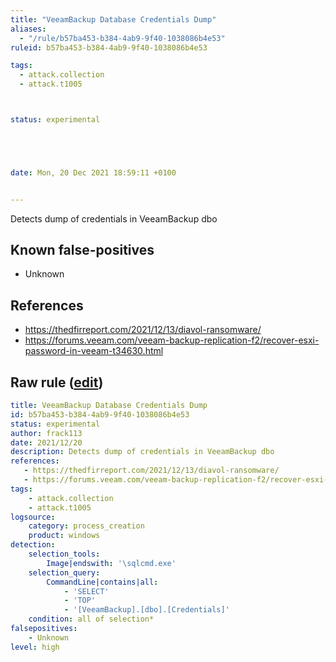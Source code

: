 ```yaml
---
title: "VeeamBackup Database Credentials Dump"
aliases:
  - "/rule/b57ba453-b384-4ab9-9f40-1038086b4e53"
ruleid: b57ba453-b384-4ab9-9f40-1038086b4e53

tags:
  - attack.collection
  - attack.t1005



status: experimental





date: Mon, 20 Dec 2021 18:59:11 +0100


---
```


Detects dump of credentials in VeeamBackup dbo

<!--more-->


## Known false-positives

* Unknown



## References

* https://thedfirreport.com/2021/12/13/diavol-ransomware/
* https://forums.veeam.com/veeam-backup-replication-f2/recover-esxi-password-in-veeam-t34630.html


## Raw rule ([edit](https://github.com/SigmaHQ/sigma/edit/master/rules/windows/process_creation/proc_creation_win_sqlcmd_veeam_dump.yml))
```yaml
title: VeeamBackup Database Credentials Dump
id: b57ba453-b384-4ab9-9f40-1038086b4e53
status: experimental
author: frack113
date: 2021/12/20
description: Detects dump of credentials in VeeamBackup dbo 
references:
   - https://thedfirreport.com/2021/12/13/diavol-ransomware/
   - https://forums.veeam.com/veeam-backup-replication-f2/recover-esxi-password-in-veeam-t34630.html
tags:
    - attack.collection
    - attack.t1005
logsource:
    category: process_creation
    product: windows
detection:
    selection_tools:
        Image|endswith: '\sqlcmd.exe'
    selection_query:
        CommandLine|contains|all:
            - 'SELECT'
            - 'TOP'
            - '[VeeamBackup].[dbo].[Credentials]'
    condition: all of selection*
falsepositives:
    - Unknown
level: high

```
